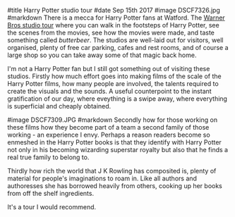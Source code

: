 #title Harry Potter studio tour
#date Sep 15th 2017
#image DSCF7326.jpg
#markdown
There is a mecca for Harry Potter fans at Watford. The
[Warner Bros studio tour](https://www.wbstudiotour.co.uk/home) where you
can walk in the footsteps of Harry Potter, see the scenes from the
movies, see how the movies were made, and taste something called
*butterbeer*. The studios are well-laid out for visitors, well
organised, plenty of free car parking, cafes and rest rooms, and of
course a large shop so you can take away some of that magic back home.

I'm not a Harry Potter fan but I still got something out of visiting these
studios. Firstly how much effort goes into making films of the scale of
the Harry Potter films, how many people are involved, the talents
required to create the visuals and the sounds. A useful counterpoint to
the instant gratification of our day, where eveything is a swipe away,
where everything is superficial and cheaply obtained.

#image DSCF7309.JPG
#markdown
Secondly how for those
working on these films how they become part of a team a second family
of those working - an experience I envy. Perhaps a reason readers
become so enmeshed in the Harry Potter books is that they identify with
Harry Potter not only in his becoming wizarding superstar royalty but
also that he finds a real true family to belong to.

Thirdly how rich the world
that J K Rowling has composited is, plenty of material for people's
imaginations to roam in. Like all authors and authoresses she has borrowed
heavily from others, cooking up her books from off the shelf ingredients.

It's a tour I would recommend.
